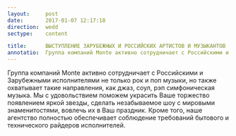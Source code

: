 ```yaml
---
layout:     post
date:       2017-01-07 12:17:18
direction:  wedd
sectype:    content

title:      ВЫСТУПЛЕНИЕ ЗАРУБЕЖНЫХ И РОССИЙСКИХ АРТИСТОВ И МУЗЫКАНТОВ     
annotatio:  Группа компаний Monte активно сотрудничает с Российскими и Зарубежными исполнителями не только рок и поп музыки, но также охватывает такие направления, как джаз, соул, рэп симфоническая музыка. Мы с удовольствием поможем украсить Ваше торжество появлением яркой звезды, сделать незабываемое шоу с мировыми знаменитостями, вовлечь их в Ваш праздник. Кроме того, наше агентство полностью обеспечивает соблюдение требований бытового и технического райдеров исполнителей. 
---
```


Группа компаний Monte активно сотрудничает с Российскими и Зарубежными исполнителями не только рок и поп музыки, но также охватывает такие направления, как джаз, соул, рэп симфоническая музыка. Мы с удовольствием поможем украсить Ваше торжество появлением яркой звезды, сделать незабываемое шоу с мировыми знаменитостями, вовлечь их в Ваш праздник. Кроме того, наше агентство полностью обеспечивает соблюдение требований бытового и технического райдеров исполнителей. 
